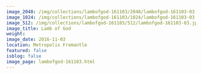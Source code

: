 ```yaml
---
image_2048: /img/collections/lambofgod-161103/2048/lambofgod-161103-03.jpg
image_1024: /img/collections/lambofgod-161103/1024/lambofgod-161103-03.jpg
image_512: /img/collections/lambofgod-161103/512/lambofgod-161103-03.jpg
image_title: Lamb of God
weight: 
image_date: 2016-11-03
location: Metropolis Fremantle
featured: false
isblog: false
image_page: lambofgod-161103.html
---
```

